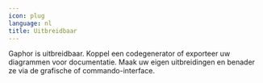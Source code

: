 ```yaml
---
icon: plug
language: nl
title: Uitbreidbaar
---
```


Gaphor is uitbreidbaar. Koppel een codegenerator of exporteer uw diagrammen
voor documentatie. Maak uw eigen uitbreidingen en benader ze via de
grafische of commando-interface.
